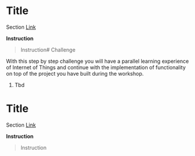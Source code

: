 # Title

Section [Link](url)

__Instruction__ 
> Instruction# Challenge

With this step by step challenge you will have a parallel learning experience of Internet of Things and continue with the implementation of functionality on top of the project you have built during the workshop.

1. Tbd

# Title

Section [Link](url)

__Instruction__ 
> Instruction


